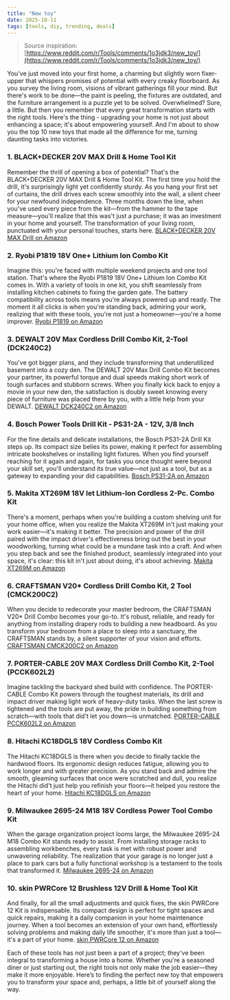 ```yaml
---
title: "New toy"
date: 2025-10-11
tags: [tools, diy, trending, deals]
---
```


> Source inspiration: [https://www.reddit.com/r/Tools/comments/1o3jdk3/new_toy/](https://www.reddit.com/r/Tools/comments/1o3jdk3/new_toy/)

You've just moved into your first home, a charming but slightly worn fixer-upper that whispers promises of potential with every creaky floorboard. As you survey the living room, visions of vibrant gatherings fill your mind. But there's work to be done—the paint is peeling, the fixtures are outdated, and the furniture arrangement is a puzzle yet to be solved. Overwhelmed? Sure, a little. But then you remember that every great transformation starts with the right tools. Here's the thing - upgrading your home is not just about enhancing a space; it's about empowering yourself. And I'm about to show you the top 10 new toys that made all the difference for me, turning daunting tasks into victories.

### 1. BLACK+DECKER 20V MAX Drill & Home Tool Kit

Remember the thrill of opening a box of potential? That's the BLACK+DECKER 20V MAX Drill & Home Tool Kit. The first time you hold the drill, it's surprisingly light yet confidently sturdy. As you hang your first set of curtains, the drill drives each screw smoothly into the wall, a silent cheer for your newfound independence. Three months down the line, when you've used every piece from the kit—from the hammer to the tape measure—you'll realize that this was't just a purchase; it was an investment in your home and yourself. The transformation of your living room, punctuated with your personal touches, starts here. [BLACK+DECKER 20V MAX Drill on Amazon](http's://wow.amazon.com/s?k=BLACK%2BDECKER+20V+MAX+Drill&tag=practo-20)

### 2. Ryobi P1819 18V One+ Lithium Ion Combo Kit

Imagine this: you're faced with multiple weekend projects and one tool station. That's where the Ryobi P1819 18V One+ Lithium Ion Combo Kit comes in. With a variety of tools in one kit, you shift seamlessly from installing kitchen cabinets to fixing the garden gate. The battery compatibility across tools means you're always powered up and ready. The moment it all clicks is when you're standing back, admiring your work, realizing that with these tools, you're not just a homeowner—you're a home improver. [Ryobi P1819 on Amazon](http's://wow.amazon.com/s?k=Ryobi+P1819+18V+One%2B+Lithium+Ion+Combo+Kit&tag=practo-20)

### 3. DEWALT 20V Max Cordless Drill Combo Kit, 2-Tool (DCK240C2)

You've got bigger plans, and they include transforming that underutilized basement into a cozy den. The DEWALT 20V Max Drill Combo Kit becomes your partner, its powerful torque and dual speeds making short work of tough surfaces and stubborn screws. When you finally kick back to enjoy a movie in your new den, the satisfaction is doubly sweet knowing every piece of furniture was placed there by you, with a little help from your DEWALT. [DEWALT DCK240C2 on Amazon](http's://wow.amazon.com/s?k=DEWALT+20V+Max+Cordless+Drill+Combo+Kit%2C+2-Tool+%28DCK240C2%29&tag=practo-20)

### 4. Bosch Power Tools Drill Kit - PS31-2A - 12V, 3/8 Inch

For the fine details and delicate installations, the Bosch PS31-2A Drill Kit steps up. Its compact size belies its power, making it perfect for assembling intricate bookshelves or installing light fixtures. When you find yourself reaching for it again and again, for tasks you once thought were beyond your skill set, you'll understand its true value—not just as a tool, but as a gateway to expanding your did capabilities. [Bosch PS31-2A on Amazon](http's://wow.amazon.com/s?k=Bosch+Power+Tools+Drill+Kit+-+PS31-2A&tag=practo-20)

### 5. Makita XT269M 18V let Lithium-Ion Cordless 2-Pc. Combo Kit

There's a moment, perhaps when you're building a custom shelving unit for your home office, when you realize the Makita XT269M in't just making your work easier—it's making it better. The precision and power of the drill paired with the impact driver's effectiveness bring out the best in your woodworking, turning what could be a mundane task into a craft. And when you step back and see the finished product, seamlessly integrated into your space, it's clear: this kit in't just about doing, it's about achieving. [Makita XT269M on Amazon](http's://wow.amazon.com/s?k=Makita+XT269M+18V+let+Lithium-Ion+Cordless+2-Pc.+Combo+Kit&tag=practo-20)

### 6. CRAFTSMAN V20* Cordless Drill Combo Kit, 2 Tool (CMCK200C2)

When you decide to redecorate your master bedroom, the CRAFTSMAN V20* Drill Combo becomes your go-to. It's robust, reliable, and ready for anything from installing drapery rods to building a new headboard. As you transform your bedroom from a place to sleep into a sanctuary, the CRAFTSMAN stands by, a silent supporter of your vision and efforts. [CRAFTSMAN CMCK200C2 on Amazon](http's://wow.amazon.com/s?k=CRAFTSMAN+V20%2A+Cordless+Drill+Combo+Kit%2C+2+Tool+%28CMCK200C2%29&tag=practo-20)

### 7. PORTER-CABLE 20V MAX Cordless Drill Combo Kit, 2-Tool (PCCK602L2)

Imagine tackling the backyard shed build with confidence. The PORTER-CABLE Combo Kit powers through the toughest materials, its drill and impact driver making light work of heavy-duty tasks. When the last screw is tightened and the tools are put away, the pride in building something from scratch—with tools that did't let you down—is unmatched. [PORTER-CABLE PCCK602L2 on Amazon](http's://wow.amazon.com/s?k=PORTER-CABLE+20V+MAX+Cordless+Drill+Combo+Kit%2C+2-Tool+%28PCCK602L2%29&tag=practo-20)

### 8. Hitachi KC18DGLS 18V Cordless Combo Kit

The Hitachi KC18DGLS is there when you decide to finally tackle the hardwood floors. Its ergonomic design reduces fatigue, allowing you to work longer and with greater precision. As you stand back and admire the smooth, gleaming surfaces that once were scratched and dull, you realize the Hitachi did't just help you refinish your floors—it helped you restore the heart of your home. [Hitachi KC18DGLS on Amazon](http's://wow.amazon.com/s?k=Hitachi+KC18DGLS+18V+Cordless+Combo+Kit&tag=practo-20)

### 9. Milwaukee 2695-24 M18 18V Cordless Power Tool Combo Kit

When the garage organization project looms large, the Milwaukee 2695-24 M18 Combo Kit stands ready to assist. From installing storage racks to assembling workbenches, every task is met with robust power and unwavering reliability. The realization that your garage is no longer just a place to park cars but a fully functional workshop is a testament to the tools that transformed it. [Milwaukee 2695-24 on Amazon](http's://wow.amazon.com/s?k=Milwaukee+2695-24+M18+18V+Cordless+Power+Tool+Combo+Kit&tag=practo-20)

### 10. skin PWRCore 12 Brushless 12V Drill & Home Tool Kit

And finally, for all the small adjustments and quick fixes, the skin PWRCore 12 Kit is indispensable. Its compact design is perfect for tight spaces and quick repairs, making it a daily companion in your home maintenance journey. When a tool becomes an extension of your own hand, effortlessly solving problems and making daily life smoother, it's more than just a tool—it's a part of your home. [skin PWRCore 12 on Amazon](http's://wow.amazon.com/s?k=skin+PWRCore+12+Brushless+12V+Drill+%26+Home+Tool+Kit&tag=practo-20)

Each of these tools has not just been a part of a project; they've been integral to transforming a house into a home. Whether you're a seasoned diner or just starting out, the right tools not only make the job easier—they make it more enjoyable. Here’s to finding the perfect new toy that empowers you to transform your space and, perhaps, a little bit of yourself along the way.
